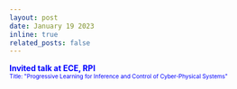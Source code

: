 ```yaml
---
layout: post
date: January 19 2023
inline: true
related_posts: false
---
```


<b> <font color="blue"> Invited talk at ECE, RPI </font></b>
<br> <font size="1" color="blue">Title: "Progressive Learning for Inference and Control of Cyber-Physical Systems"</font> 